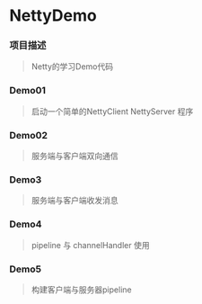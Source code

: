 # NettyDemo

### 项目描述
>Netty的学习Demo代码

### Demo01
>启动一个简单的NettyClient NettyServer 程序

### Demo02
>服务端与客户端双向通信

### Demo3
>服务端与客户端收发消息

### Demo4
>pipeline 与 channelHandler 使用

### Demo5
>构建客户端与服务器pipeline
